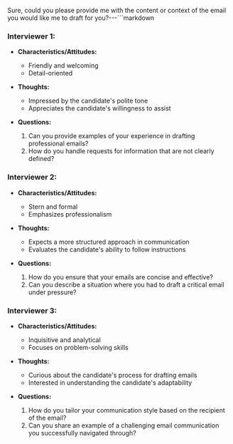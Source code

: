 Sure, could you please provide me with the content or context of the email you would like me to draft for you?---```markdown
### Interviewer 1: 
- **Characteristics/Attitudes:** 
    - Friendly and welcoming
    - Detail-oriented
- **Thoughts:**
    - Impressed by the candidate's polite tone
    - Appreciates the candidate's willingness to assist

- **Questions:**
    1. Can you provide examples of your experience in drafting professional emails?
    2. How do you handle requests for information that are not clearly defined?

### Interviewer 2:
- **Characteristics/Attitudes:** 
    - Stern and formal
    - Emphasizes professionalism
- **Thoughts:**
    - Expects a more structured approach in communication
    - Evaluates the candidate's ability to follow instructions

- **Questions:**
    1. How do you ensure that your emails are concise and effective?
    2. Can you describe a situation where you had to draft a critical email under pressure?

### Interviewer 3:
- **Characteristics/Attitudes:** 
    - Inquisitive and analytical
    - Focuses on problem-solving skills
- **Thoughts:**
    - Curious about the candidate's process for drafting emails
    - Interested in understanding the candidate's adaptability

- **Questions:**
    1. How do you tailor your communication style based on the recipient of the email?
    2. Can you share an example of a challenging email communication you successfully navigated through?

```  